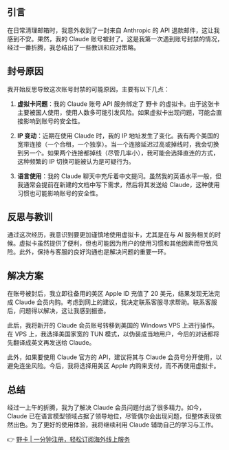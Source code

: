 ## 引言

在日常清理邮箱时，我意外收到了一封来自 Anthropic 的 API 退款邮件，这让我感到不安。果然，我的 Claude 账号被封了。这是我第一次遇到账号封禁的情况，经过一番折腾，我总结出了一些教训和应对策略。

## 封号原因

我开始反思导致这次账号封禁的可能原因，主要有以下几点：

1. **虚拟卡问题**：我的 Claude 账号 API 服务绑定了 野卡 的虚拟卡。由于这张卡主要被国人使用，使用人数多可能引发风险。如果虚拟卡出现问题，可能会直接影响到账号的安全性。

2. **IP 变动**：近期在使用 Claude 时，我的 IP 地址发生了变化。我有两个美国的宽带连接（一个合租，一个独享）。当一个连接延迟过高或掉线时，我会切换到另一个。如果两个连接都掉线（尽管几率小），我可能会选择直连的方式，这种频繁的 IP 切换可能被认为是可疑行为。

3. **语言使用**：我的 Claude 聊天中充斥着中文提问。虽然我的英语水平一般，但我通常会提前在新建的文档中写下需求，然后将其发送给 Claude，这种使用习惯也可能影响账号的安全性。

## 反思与教训

通过这次经历，我意识到要更加谨慎地使用虚拟卡，尤其是在与 AI 服务相关的时候。虚拟卡虽然提供了便利，但也可能因为用户的使用习惯和其他因素而导致风险。此外，保持与客服的良好沟通也是解决问题的重要一环。

## 解决方案

在账号被封后，我立即往备用的美区 Apple ID 充值了 20 美元，结果发现无法完成 Claude 会员内购。考虑到网上的建议，我决定联系客服寻求帮助。联系客服后，问题得以解决，这让我感到振奋。

此后，我将新开的 Claude 会员账号转移到美国的 Windows VPS 上进行操作。在 VPS 上，我选择美国家宽的 TUN 模式，以伪装成当地用户，今后的对话都将先翻译成英文再发送给 Claude。

此外，如果要使用 Claude 官方的 API，建议将其与 Claude 会员号分开使用，以避免连坐风险。今后，我将选择用美区 Apple 内购来支付，而不再使用虚拟卡。

## 总结

经过一上午的折腾，我为了解决 Claude 会员问题付出了很多精力。如今，Claude 已在语言模型领域占据了领导地位，尽管偶尔会出现问题，但整体表现依然出色。为了更好的使用体验，我将继续利用 Claude 辅助自己的学习与工作。

👉 [野卡 | 一分钟注册，轻松订阅海外线上服务](https://bit.ly/bewildcard)